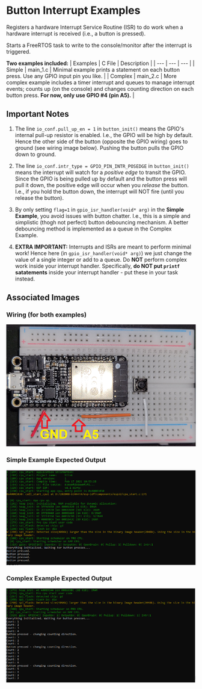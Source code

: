 # Button Interrupt Examples

Registers a hardware Interrupt Service Routine (ISR) to do work when a hardware interrupt is received (i.e., a button is pressed).

Starts a FreeRTOS task to write to the console/monitor after the interrupt is triggered.

**Two examples included:**
| Examples | C File | Description |
| --- | --- | --- |
| Simple | main_1.c | Minimal example prints a statement on each button press. Use any GPIO input pin you like. |
| Complex | main_2.c | More complex example includes a timer interrupt and queues to manage interrupt events; counts up (on the console) and changes counting direction on each button press. **For now, only use GPIO #4 (pin A5).**  |

## Important Notes  
1. The line `io_conf.pull_up_en = 1` in `button_init()` means the GPIO's internal pull-up resistor is enabled. I.e., the GPIO will be high by default. Hence the other side of the button (opposite the GPIO wiring) goes to ground (see wiring image below). Pushing the button pulls the GPIO down to ground.  

2. The line `io_conf.intr_type = GPIO_PIN_INTR_POSEDGE` in `button_init()` means the interrupt will watch for a *positive edge* to transit the GPIO. Since the GPIO is being pulled up by default and the button press will pull it down, the positive edge will occur when you *release* the button. I.e., if you hold the button down, the interrupt will NOT fire (until you release the button).  

3. By only setting `flag=1` in `gpio_isr_handler(void* arg)` in the **Simple Example**, you avoid issues with button chatter. I.e., this is a simple and simplistic (thogh not perfect) button debouncing mechanism. A better debouncing method is implemented as a queue in the Complex Example.   

4. **EXTRA IMPORTANT:** Interrupts and ISRs are meant to perform minimal work! Hence here (in `gpio_isr_handler(void* arg)`) we just change the value of a single integer or add to a queue. Do **NOT** perform complex work inside your interrupt handler. Specifically, **do NOT put `printf` satatements** inside your interrupt handler - put these in your task instead. 

## Associated Images

### Wiring (for both examples)
![Wiring](images/wiring.png)

### Simple Example Expected Output
![Example #1](images/ex1.png)

### Complex Example Expected Output
![Example #1](images/ex2.png)
